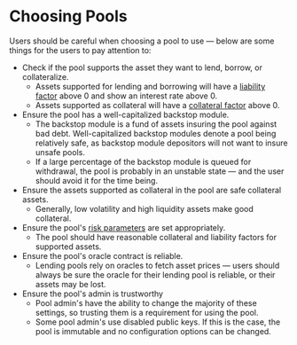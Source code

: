 # Choosing Pools

Users should be careful when choosing a pool to use — below are some things for the users to pay attention to:

* Check if the pool supports the asset they want to lend, borrow, or collateralize.
  * Assets supported for lending and borrowing will have a [liability factor](lending-borrowing/borrowing.md#how-much-can-users-borrow) above 0 and show an interest rate above 0.
  * Assets supported as collateral will have a [collateral factor](lending-borrowing/borrowing.md#how-much-can-users-borrow) above 0.
* Ensure the pool has a well-capitalized backstop module.
  * The backstop module is a fund of assets insuring the pool against bad debt. Well-capitalized backstop modules denote a pool being relatively safe, as backstop module depositors will not want to insure unsafe pools.&#x20;
  * If a large percentage of the backstop module is queued for withdrawal, the pool is probably in an unstable state — and the user should avoid it for the time being.
* Ensure the assets supported as collateral in the pool are safe collateral assets.
  * Generally, low volatility and high liquidity assets make good collateral.
* Ensure the pool's [risk parameters](../pool-creators/adding-assets/risk-parameters.md) are set appropriately.
  * The pool should have reasonable collateral and liability factors for supported assets.
* Ensure the pool's oracle contract is reliable.
  * Lending pools rely on oracles to fetch asset prices — users should always be sure the oracle for their lending pool is reliable, or their assets may be lost.
* Ensure the pool's admin is trustworthy
  * Pool admin's have the ability to change the majority of these settings, so trusting them is a requirement for using the pool.
  * Some pool admin's use disabled public keys. If this is the case, the pool is immutable and no configuration options can be changed.
